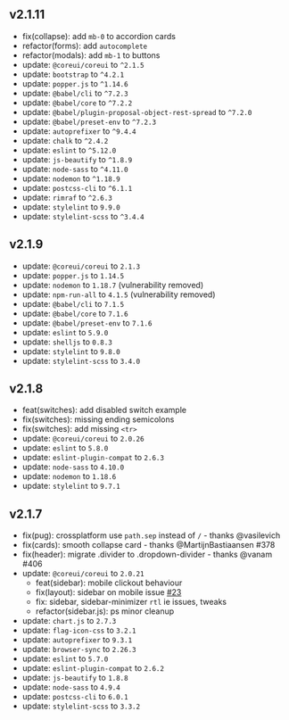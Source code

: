## v2.1.11
- fix(collapse): add `mb-0` to accordion cards
- refactor(forms): add `autocomplete`
- refactor(modals): add `mb-1` to buttons
- update: `@coreui/coreui` to `^2.1.5`
- update: `bootstrap` to `^4.2.1`
- update: `popper.js` to `^1.14.6`
- update: `@babel/cli` to `^7.2.3`
- update: `@babel/core` to `^7.2.2`
- update: `@babel/plugin-proposal-object-rest-spread` to `^7.2.0`
- update: `@babel/preset-env` to `^7.2.3`
- update: `autoprefixer` to `^9.4.4`
- update: `chalk` to `^2.4.2`
- update: `eslint` to `^5.12.0`
- update: `js-beautify` to `^1.8.9`
- update: `node-sass` to `^4.11.0`
- update: `nodemon` to `^1.18.9`
- update: `postcss-cli` to `^6.1.1`
- update: `rimraf` to `^2.6.3`
- update: `stylelint` to `9.9.0`
- update: `stylelint-scss` to `^3.4.4`

## v2.1.9
- update: `@coreui/coreui` to `2.1.3`
- update: `popper.js` to `1.14.5`
- update: `nodemon` to `1.18.7` (vulnerability removed)
- update: `npm-run-all` to `4.1.5` (vulnerability removed)
- update: `@babel/cli` to `7.1.5`
- update: `@babel/core` to `7.1.6`
- update: `@babel/preset-env` to `7.1.6`
- update: `eslint` to `5.9.0`
- update: `shelljs` to `0.8.3`
- update: `stylelint` to `9.8.0`
- update: `stylelint-scss` to `3.4.0`

## v2.1.8
- feat(switches): add disabled switch example
- fix(switches): missing ending semicolons
- fix(switches): add missing `<tr>`
- update: `@coreui/coreui` to `2.0.26`
- update: `eslint` to `5.8.0`
- update: `eslint-plugin-compat` to `2.6.3`
- update: `node-sass` to `4.10.0`
- update: `nodemon` to `1.18.6`
- update: `stylelint` to `9.7.1` 

## v2.1.7
- fix(pug): crossplatform use `path.sep` instead of `/` - thanks @vasilevich
- fix(cards): smooth collapse card - thanks @MartijnBastiaansen #378
- fix(header): migrate .divider to .dropdown-divider - thanks @vanam #406
- update: `@coreui/coreui` to `2.0.21`
  - feat(sidebar): mobile clickout behaviour
  - fix(layout): sidebar on mobile issue [#23](https://github.com/coreui/coreui-angular/issues/23)
  - fix: sidebar, sidebar-minimizer `rtl` ie issues, tweaks
  - refactor(sidebar.js): ps minor cleanup
- update: `chart.js` to `2.7.3`
- update: `flag-icon-css` to `3.2.1`
- update: `autoprefixer` to `9.3.1`
- update: `browser-sync` to `2.26.3`
- update: `eslint` to `5.7.0`
- update: `eslint-plugin-compat` to `2.6.2`
- update: `js-beautify` to `1.8.8`
- update: `node-sass` to `4.9.4`
- update: `postcss-cli` to `6.0.1`
- update: `stylelint-scss` to `3.3.2`

